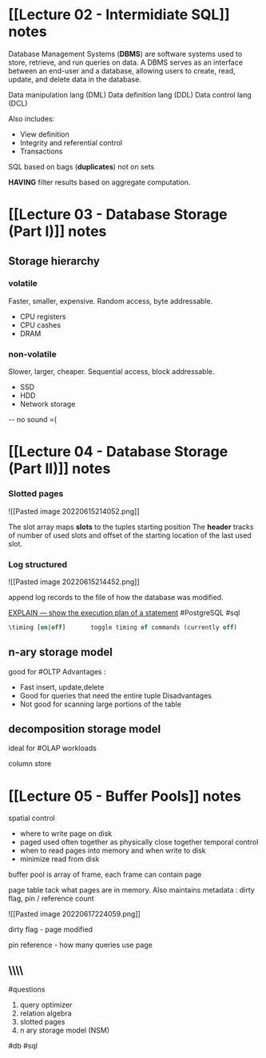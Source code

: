 # [[Lecture 02 - Intermidiate SQL]] notes

Database Management Systems (**DBMS**) are software systems used to store, retrieve, and run queries on data.
A DBMS serves as an interface between an end-user and a database, allowing users to create, read, update, and delete data in the database.

Data manipulation lang (DML)
Data definition lang (DDL)
Data control lang (DCL)

Also includes: 
- View definition
- Integrity and referential control 
- Transactions

SQL based on bags (**duplicates**) not on sets

**HAVING** filter results based on aggregate computation.

# [[Lecture 03 - Database Storage (Part I)]] notes

## Storage hierarchy
### volatile  
Faster, smaller, expensive. Random access, byte addressable.
- CPU registers 
- CPU cashes
- DRAM
### non-volatile
Slower, larger, cheaper. Sequential access, block addressable.
- SSD
- HDD
- Network storage


-- no sound =(

# [[Lecture 04 - Database Storage (Part II)]] notes

### Slotted pages 
![[Pasted image 20220615214052.png]]


The slot array maps **slots** to the tuples starting position 
The **header** tracks of number of used slots and offset of the starting location of the last used slot.


### Log structured 
![[Pasted image 20220615214452.png]]

append log records to the file of how the database was modified.



[EXPLAIN — show the execution plan of a statement](https://www.postgresql.org/docs/current/sql-explain.html) #PostgreSQL #sql 

````sql
\timing [on|off]       toggle timing of commands (currently off)
````


## n-ary storage model 
good for #OLTP
Advantages : 
- Fast insert, update,delete 
- Good for queries that need the entire tuple
Disadvantages 
- Not good for scanning large portions of the table 

## decomposition storage model 
ideal for #OLAP workloads

column store 

# [[Lecture 05 - Buffer Pools]] notes

spatial control 
- where to write page on disk
- paged used often together as physically close together
temporal control 
- when to read pages into memory and when write to disk 
- minimize read from disk 

buffer pool is array of frame, each frame can contain page 

page table tack what pages are in memory. Also maintains metadata : dirty flag, pin / reference count 

![[Pasted image 20220617224059.png]]

dirty flag - page modified 

pin reference - how many queries use page 

\\\\\\\
------------------------------------
#questions

1. query optimizer
2. relation algebra 
3. slotted pages
4. n ary storage model (NSM)


#db #sql